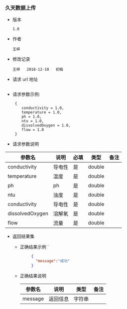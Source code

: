 ### 久天数据上传

+ 版本

  ```
  1.0
  ```

+ 作者

  ```
  王梓
  ```

+ 修改记录

  ```
  王梓   2018-12-10   初稿
  ```


+ 请求 url 地址

 ```

 ```

  + 请求参数示例:

     ```
      {
         conductivity = 1.0,
         temperature = 1.0,
         ph = 1.0,
         ntu = 1.0,
         dissolvedOxygen = 1.0,
         flow = 1.0
      }

     ```

  + 请求参数说明

  参数名 |  说明 | 必填 | 类型 | 备注
  -------|-------|------|------|-----
  conductivity | 导电性 | 是 | double |
  temperature | 温度 | 是 | double |
  ph | ph | 是 | double |
  ntu | 浊度 | 是 | double |
  conductivity | 导电性 | 是 | double |
  dissolvedOxygen | 溶解氧 | 是 | double |
  flow | 流量 | 是 | double |

  + 返回结果集
    - 正确结果示例
   `
         ```json
              {
                "message":"成功"
              }

        ```
    - 正确结果说明

         参数名 |  说明 | 类型 | 备注
         -------|-------|------|-----
         message|返回信息|字符串|